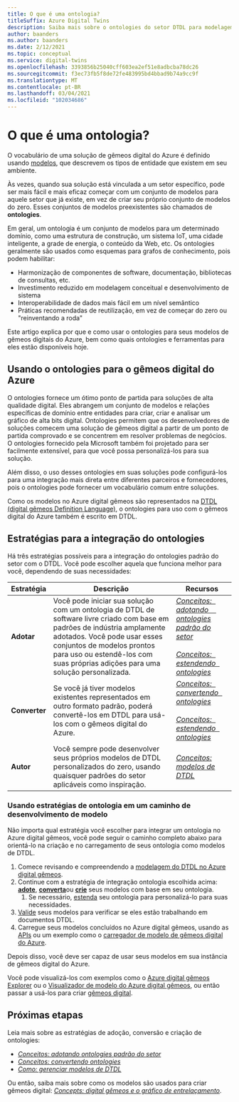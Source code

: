 ```yaml
---
title: O que é uma ontologia?
titleSuffix: Azure Digital Twins
description: Saiba mais sobre o ontologies do setor DTDL para modelagem em um determinado domínio
author: baanders
ms.author: baanders
ms.date: 2/12/2021
ms.topic: conceptual
ms.service: digital-twins
ms.openlocfilehash: 3393856b25040cff603ea2ef51e8adbcba78dc26
ms.sourcegitcommit: f3ec73fb5f8de72fe483995bd4bbad9b74a9cc9f
ms.translationtype: MT
ms.contentlocale: pt-BR
ms.lasthandoff: 03/04/2021
ms.locfileid: "102034686"
---
```

# <a name="what-is-an-ontology"></a>O que é uma ontologia? 

O vocabulário de uma solução de gêmeos digital do Azure é definido usando [modelos](concepts-models.md), que descrevem os tipos de entidade que existem em seu ambiente.

Às vezes, quando sua solução está vinculada a um setor específico, pode ser mais fácil e mais eficaz começar com um conjunto de modelos para aquele setor que já existe, em vez de criar seu próprio conjunto de modelos do zero. Esses conjuntos de modelos preexistentes são chamados de **ontologies**. 

Em geral, um ontologia é um conjunto de modelos para um determinado domínio, como uma estrutura de construção, um sistema IoT, uma cidade inteligente, a grade de energia, o conteúdo da Web, etc. Os ontologies geralmente são usados como esquemas para grafos de conhecimento, pois podem habilitar:
* Harmonização de componentes de software, documentação, bibliotecas de consultas, etc.
* Investimento reduzido em modelagem conceitual e desenvolvimento de sistema
* Interoperabilidade de dados mais fácil em um nível semântico
* Práticas recomendadas de reutilização, em vez de começar do zero ou "reinventando a roda"

Este artigo explica por que e como usar o ontologies para seus modelos de gêmeos digitais do Azure, bem como quais ontologies e ferramentas para eles estão disponíveis hoje.

## <a name="using-ontologies-for-azure-digital-twins"></a>Usando o ontologies para o gêmeos digital do Azure

O ontologies fornece um ótimo ponto de partida para soluções de alta qualidade digital. Eles abrangem um conjunto de modelos e relações específicas de domínio entre entidades para criar, criar e analisar um gráfico de alta bits digital. Ontologies permitem que os desenvolvedores de soluções comecem uma solução de gêmeos digital a partir de um ponto de partida comprovado e se concentrem em resolver problemas de negócios. O ontologies fornecido pela Microsoft também foi projetado para ser facilmente extensível, para que você possa personalizá-los para sua solução. 

Além disso, o uso desses ontologies em suas soluções pode configurá-los para uma integração mais direta entre diferentes parceiros e fornecedores, pois o ontologies pode fornecer um vocabulário comum entre soluções.

Como os modelos no Azure digital gêmeos são representados na [DTDL (digital gêmeos Definition Language)](https://github.com/Azure/opendigitaltwins-dtdl/blob/master/DTDL/v2/dtdlv2.md), o ontologies para uso com o gêmeos digital do Azure também é escrito em DTDL. 

## <a name="strategies-for-integrating-ontologies"></a>Estratégias para a integração do ontologies

Há três estratégias possíveis para a integração do ontologies padrão do setor com o DTDL. Você pode escolher aquela que funciona melhor para você, dependendo de suas necessidades:

| Estratégia | Descrição | Recursos |
| --- | --- | --- |
| **Adotar** | Você pode iniciar sua solução com um ontologia de DTDL de software livre criado com base em padrões de indústria amplamente adotados. Você pode usar esses conjuntos de modelos prontos para uso ou estendê-los com suas próprias adições para uma solução personalizada. | [*Conceitos: &nbsp; adotando &nbsp; &nbsp; ontologies padrão do setor*](concepts-ontologies-adopt.md)<br><br>[*Conceitos: &nbsp; estendendo &nbsp; ontologies*](concepts-ontologies-extend.md) |
| **Converter** | Se você já tiver modelos existentes representados em outro formato padrão, poderá convertê-los em DTDL para usá-los com o gêmeos digital do Azure. | [*Conceitos: &nbsp; convertendo &nbsp; ontologies*](concepts-ontologies-convert.md)<br><br>[*Conceitos: &nbsp; estendendo &nbsp; ontologies*](concepts-ontologies-extend.md) |
| **Autor** | Você sempre pode desenvolver seus próprios modelos de DTDL personalizados do zero, usando quaisquer padrões do setor aplicáveis como inspiração. | [*Conceitos: modelos de DTDL*](concepts-models.md) |

### <a name="using-ontology-strategies-in-a-model-development-path"></a>Usando estratégias de ontologia em um caminho de desenvolvimento de modelo

Não importa qual estratégia você escolher para integrar um ontologia no Azure digital gêmeos, você pode seguir o caminho completo abaixo para orientá-lo na criação e no carregamento de seus ontologia como modelos de DTDL.

1. Comece revisando e compreendendo a [modelagem do DTDL no Azure digital gêmeos](concepts-models.md).
1. Continue com a estratégia de integração ontologia escolhida acima: [**adote**](concepts-ontologies-adopt.md), [**converta**](concepts-ontologies-convert.md)ou [**crie**](concepts-models.md) seus modelos com base em seu ontologia.
    1. Se necessário, [estenda](concepts-ontologies-extend.md) seu ontologia para personalizá-lo para suas necessidades.
1. [Valide](how-to-parse-models.md) seus modelos para verificar se eles estão trabalhando em documentos DTDL.
1. Carregue seus modelos concluídos no Azure digital gêmeos, usando as [APIs](how-to-manage-model.md#upload-models) ou um exemplo como o [carregador de modelo de gêmeos digital do Azure](https://github.com/Azure/opendigitaltwins-building-tools/tree/master/ModelUploader).

Depois disso, você deve ser capaz de usar seus modelos em sua instância de gêmeos digital do Azure. 

Você pode visualizá-los com exemplos como o [Azure digital gêmeos Explorer](/samples/azure-samples/digital-twins-explorer/digital-twins-explorer/) ou o [Visualizador de modelo do Azure digital gêmeos](https://github.com/Azure/opendigitaltwins-building-tools/tree/master/AdtModelVisualizer), ou então passar a usá-los para criar [gêmeos digital](concepts-twins-graph.md).

## <a name="next-steps"></a>Próximas etapas

Leia mais sobre as estratégias de adoção, conversão e criação de ontologies:
* [*Conceitos: adotando ontologies padrão do setor*](concepts-ontologies-adopt.md)
* [*Conceitos: convertendo ontologies*](concepts-ontologies-convert.md)
* [*Como: gerenciar modelos de DTDL*](how-to-manage-model.md)

Ou então, saiba mais sobre como os modelos são usados para criar gêmeos digital: [*Concepts: digital gêmeos e o gráfico de entrelaçamento*](concepts-twins-graph.md).